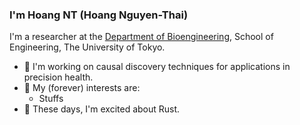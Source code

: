 ### I'm Hoang NT (Hoang Nguyen-Thai)

I'm a researcher at the [Department of Bioengineering](https://bioeng.t.u-tokyo.ac.jp/en/), School of Engineering, The University of Tokyo.
- 🔬 I'm working on causal discovery techniques for applications in precision health.
- 💛 My (forever) interests are:
  - Stuffs
- 🌱 These days, I'm excited about Rust.


<!--
**gear/gear** is a ✨ _special_ ✨ repository because its `README.md` (this file) appears on your GitHub profile.

Here are some ideas to get you started:

- 🔭 I’m currently working on ...
- 🌱 I’m currently learning ...
- 👯 I’m looking to collaborate on ...
- 🤔 I’m looking for help with ...
- 💬 Ask me about ...
- 📫 How to reach me: ...
- 😄 Pronouns: ...
- ⚡ Fun fact: ...
-->
